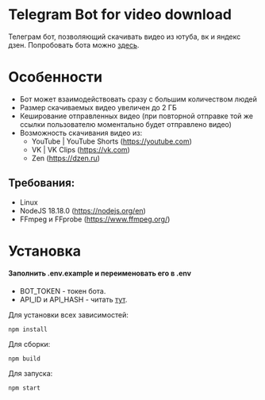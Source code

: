 # Telegram Bot for video download
Телеграм бот, позволяющий скачивать видео из ютуба, вк и яндекс дзен.
Попробовать бота можно [здесь](https://t.me/linelyyy_bot).

# Особенности
- Бот может взаимодействовать сразу с большим количеством людей
- Размер скачиваемых видео увеличен до 2 ГБ
- Кеширование отправленных видео (при повторной отправке той же ссылки пользователю моментально будет отправлено видео)
- Возможность скачивания видео из:
  - YouTube | YouTube Shorts (https://youtube.com)
  - VK | VK Clips (https://vk.com)
  - Zen (https://dzen.ru)

## Требования:
- Linux
- NodeJS 18.18.0 (https://nodejs.org/en)
- FFmpeg и FFprobe (https://www.ffmpeg.org/)

# Установка
#### Заполнить .env.example и переименовать его в .env
- BOT_TOKEN - токен бота.
- API_ID и API_HASH - читать [тут](https://core.telegram.org/api/obtaining_api_id).

Для установки всех зависимостей:
```
npm install
```
Для сборки:
```
npm build
```
Для запуска:
```
npm start
```

